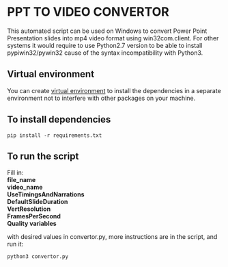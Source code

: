 # PPT TO VIDEO CONVERTOR
This automated script can be used on Windows to convert Power Point
Presentation slides into mp4 video format using win32com.client.
For other systems it would require to use Python2.7 version to be able to install pypiwin32/pywin32 cause of the syntax incompatibility with Python3.

## Virtual environment

You can create <a href="https://packaging.python.org/en/latest/guides/installing-using-pip-and-virtual-environments/">virtual environment</a> to install the dependencies in a separate environment not to interfere with other packages on your machine.

## To install dependencies
```
pip install -r requirements.txt
```

## To run the script
Fill in:<br>
**file_name <br>
video_name<br>
UseTimingsAndNarrations<br>
DefaultSlideDuration<br>
VertResolution<br>
FramesPerSecond<br>
Quality variables**

with desired values in convertor.py, more instructions are in the script, and run it:
```
python3 convertor.py
```
